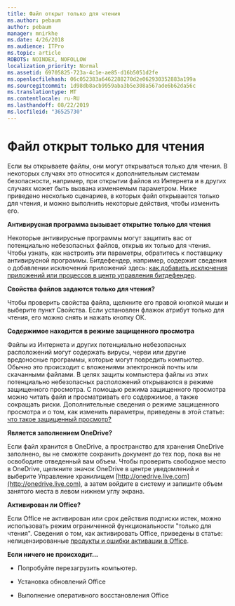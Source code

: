 ```yaml
---
title: Файл открыт только для чтения
ms.author: pebaum
author: pebaum
manager: mnirkhe
ms.date: 4/26/2018
ms.audience: ITPro
ms.topic: article
ROBOTS: NOINDEX, NOFOLLOW
localization_priority: Normal
ms.assetid: 69705825-723a-4c1e-ae85-d16b5051d2fe
ms.openlocfilehash: 06c052383a6462288270d2e062930352883a199a
ms.sourcegitcommit: 1d98db8acb9959aba3b5e308a567ade6b62da56c
ms.translationtype: MT
ms.contentlocale: ru-RU
ms.lasthandoff: 08/22/2019
ms.locfileid: "36525730"
---
```

# <a name="file-open-read-only"></a>Файл открыт только для чтения

Если вы открываете файлы, они могут открываться только для чтения. В некоторых случаях это относится к дополнительным системам безопасности, например, при открытии файлов из Интернета и в других случаях может быть вызвана изменяемым параметром. Ниже приведено несколько сценариев, в которых файл открывается только для чтения, и можно выполнить некоторые действия, чтобы изменить его.
  
 **Антивирусная программа вызывает открытие только для чтения**
  
Некоторые антивирусные программы могут защитить вас от потенциально небезопасных файлов, открыв их только для чтения. Чтобы узнать, как настроить эти параметры, обратитесь к поставщику антивирусной программы. Битдефендер, например, содержит сведения о добавлении исключений приложений здесь: [как добавить исключения приложений или процессов в центр управления битдефендер](https://www.bitdefender.com/support/how-to-add-application-or-process-exclusions-in-bitdefender-control-center-1119.mdl).
  
 **Свойства файлов задаются только для чтения?**
  
Чтобы проверить свойства файла, щелкните его правой кнопкой мыши и выберите пункт Свойства. Если установлен флажок атрибут только для чтения, его можно снять и нажать кнопку ОК.
  
 **Содержимое находится в режиме защищенного просмотра**
  
Файлы из Интернета и других потенциально небезопасных расположений могут содержать вирусы, черви или другие вредоносные программы, которые могут повредить компьютер. Обычно это происходит с вложениями электронной почты или скачанными файлами. В целях защиты компьютера файлы из этих потенциально небезопасных расположений открываются в режиме защищенного просмотра. С помощью режима защищенного просмотра можно читать файл и просматривать его содержимое, а также сокращать риски. Дополнительные сведения о режиме защищенного просмотра и о том, как изменить параметры, приведены в этой статье: [что такое защищенный просмотр?](https://support.office.com/article/d6f09ac7-e6b9-4495-8e43-2bbcdbcb6653)
  
 **Является заполнением OneDrive?**
  
Если файл хранится в OneDrive, а пространство для хранения OneDrive заполнено, вы не сможете сохранить документ до тех пор, пока вы не освободите отведенный вам объем. Чтобы проверить свободное место в OneDrive, щелкните значок OneDrive в центре уведомлений и выберите Управление хранилищем [http://onedrive.live.com](http://onedrive.live.com), а затем войдите в систему и запишите объем занятого места в левом нижнем углу экрана.
  
 **Активирован ли Office?**
  
Если Office не активирован или срок действия подписки истек, можно использовать режим ограниченной функциональности "только для чтения". Сведения о том, как активировать Office, приведены в статье: нелицензированные [продукты и ошибки активации в Office](https://support.office.com/article/0d23d3c0-c19c-4b2f-9845-5344fedc4380).
  
 **Если ничего не происходит...**
  
- Попробуйте перезагрузить компьютер.
    
- Установка обновлений Office
    
- Выполнение оперативного восстановления Office
    

